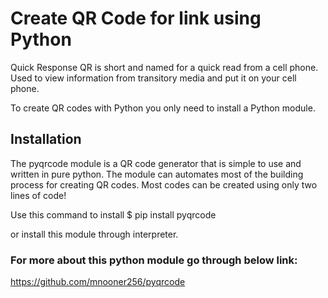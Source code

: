 # Create QR Code for link using Python
Quick Response QR is short and named for a quick read from a cell phone. Used to view information from transitory media and put it on your cell phone.

To create QR codes with Python you only need to install a Python module.

## Installation
The pyqrcode module is a QR code generator that is simple to use and written in pure python. The module can automates most of the building process for creating QR codes. Most codes can be created using only two lines of code!

Use this command to install 
$ pip install pyqrcode

or install this module through interpreter.

### For more about this python module go through below link:
https://github.com/mnooner256/pyqrcode
